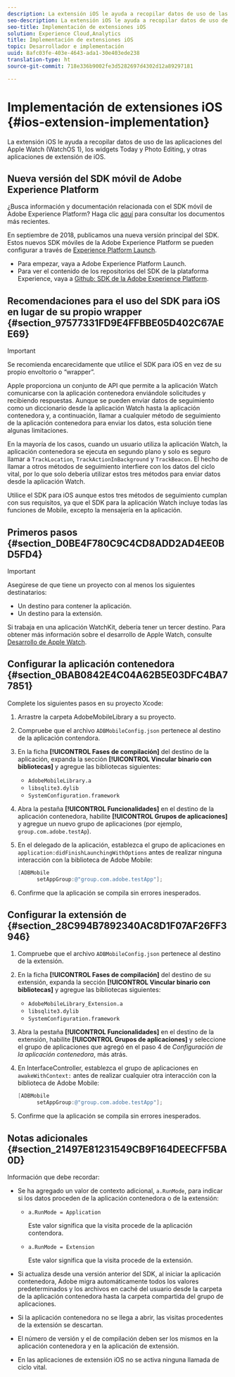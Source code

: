 ```yaml
---
description: La extensión iOS le ayuda a recopilar datos de uso de las aplicaciones del Apple Watch (WatchOS 1), los widgets Today y Photo Editing, y otras aplicaciones de extensión de iOS.
seo-description: La extensión iOS le ayuda a recopilar datos de uso de las aplicaciones del Apple Watch (WatchOS 1), los widgets Today y Photo Editing, y otras aplicaciones de extensión de iOS.
seo-title: Implementación de extensiones iOS
solution: Experience Cloud,Analytics
title: Implementación de extensiones iOS
topic: Desarrollador e implementación
uuid: 8afc03fe-403e-4643-ada1-30e403ede238
translation-type: ht
source-git-commit: 718e336b9002fe3d5282697d4302d12a89297181

---
```



# Implementación de extensiones iOS {#ios-extension-implementation}

La extensión iOS le ayuda a recopilar datos de uso de las aplicaciones del Apple Watch (WatchOS 1), los widgets Today y Photo Editing, y otras aplicaciones de extensión de iOS.

## Nueva versión del SDK móvil de Adobe Experience Platform

¿Busca información y documentación relacionada con el SDK móvil de Adobe Experience Platform? Haga clic [aquí](https://aep-sdks.gitbook.io/docs/) para consultar los documentos más recientes.

En septiembre de 2018, publicamos una nueva versión principal del SDK. Estos nuevos SDK móviles de la Adobe Experience Platform se pueden configurar a través de [Experience Platform Launch](https://www.adobe.com/es/experience-platform/launch.html).

* Para empezar, vaya a Adobe Experience Platform Launch.
* Para ver el contenido de los repositorios del SDK de la plataforma Experience, vaya a [Github: SDK de la Adobe Experience Platform](https://github.com/Adobe-Marketing-Cloud/acp-sdks).

## Recomendaciones para el uso del SDK para iOS en lugar de su propio wrapper {#section_97577331FD9E4FFBBE05D402C67AEE69}

>[!IMPORTANT]
>
>Se recomienda encarecidamente que utilice el SDK para iOS en vez de su propio envoltorio o “wrapper”.

Apple proporciona un conjunto de API que permite a la aplicación Watch comunicarse con la aplicación contenedora enviándole solicitudes y recibiendo respuestas. Aunque se pueden enviar datos de seguimiento como un diccionario desde la aplicación Watch hasta la aplicación contenedora y, a continuación, llamar a cualquier método de seguimiento de la aplicación contenedora para enviar los datos, esta solución tiene algunas limitaciones.

En la mayoría de los casos, cuando un usuario utiliza la aplicación Watch, la aplicación contenedora se ejecuta en segundo plano y solo es seguro llamar a `TrackLocation`, `TrackActionInBackground` y `TrackBeacon`. El hecho de llamar a otros métodos de seguimiento interfiere con los datos del ciclo vital, por lo que solo debería utilizar estos tres métodos para enviar datos desde la aplicación Watch.

Utilice el SDK para iOS aunque estos tres métodos de seguimiento cumplan con sus requisitos, ya que el SDK para la aplicación Watch incluye todas las funciones de Mobile, excepto la mensajería en la aplicación.

## Primeros pasos {#section_D0BE4F780C9C4CD8ADD2AD4EE0BD5FD4}

>[!IMPORTANT]
>
>Asegúrese de que tiene un proyecto con al menos los siguientes destinatarios:
>
>* Un destino para contener la aplicación.
>* Un destino para la extensión.
>



Si trabaja en una aplicación WatchKit, debería tener un tercer destino. Para obtener más información sobre el desarrollo de Apple Watch, consulte [Desarrollo de Apple Watch](https://developer.apple.com/library/ios/documentation/General/Conceptual/WatchKitProgrammingGuide/index.html#//apple_ref/doc/uid/TP40014969-CH8-SW1).

## Configurar la aplicación contenedora {#section_0BAB0842E4C04A62B5E03DFC4BA77851}

Complete los siguientes pasos en su proyecto Xcode:

1. Arrastre la carpeta AdobeMobileLibrary a su proyecto.
1. Compruebe que el archivo `ADBMobileConfig.json` pertenece al destino de la aplicación contendora.
1. En la ficha **[!UICONTROL Fases de compilación]** del destino de la aplicación, expanda la sección **[!UICONTROL Vincular binario con bibliotecas]** y agregue las bibliotecas siguientes:

   * `AdobeMobileLibrary.a`
   * `libsqlite3.dylib`
   * `SystemConfiguration.framework`

1. Abra la pestaña **[!UICONTROL Funcionalidades]** en el destino de la aplicación contenedora, habilite **[!UICONTROL Grupos de aplicaciones]** y agregue un nuevo grupo de aplicaciones (por ejemplo, `group.com.adobe.testAp`).

1. En el delegado de la aplicación, establezca el grupo de aplicaciones en `application:didFinishLaunchingWithOptions` antes de realizar ninguna interacción con la biblioteca de Adobe Mobile:

   ```objective-c
   [ADBMobile 
         setAppGroup:@"group.com.adobe.testApp"];
   ```

1. Confirme que la aplicación se compila sin errores inesperados.

## Configurar la extensión de {#section_28C994B7892340AC8D1F07AF26FF3946}

1. Compruebe que el archivo `ADBMobileConfig.json` pertenece al destino de la extensión.
1. En la ficha **[!UICONTROL Fases de compilación]** del destino de su extensión, expanda la sección **[!UICONTROL Vincular binario con bibliotecas]** y agregue las bibliotecas siguientes:

   * `AdobeMobileLibrary_Extension.a`
   * `libsqlite3.dylib`
   * `SystemConfiguration.framework`

1. Abra la pestaña **[!UICONTROL Funcionalidades]** en el destino de la extensión, habilite **[!UICONTROL Grupos de aplicaciones]** y seleccione el grupo de aplicaciones que agregó en el paso 4 de *Configuración de la aplicación contenedora*, más atrás.

1. En InterfaceController, establezca el grupo de aplicaciones en `awakeWithContext:` antes de realizar cualquier otra interacción con la biblioteca de Adobe Mobile:

   ```objective-c
   [ADBMobile 
         setAppGroup:@"group.com.adobe.testApp"];
   ```

1. Confirme que la aplicación se compila sin errores inesperados.

## Notas adicionales {#section_21497E81231549CB9F164DEECFF5BA0D}

Información que debe recordar:

* Se ha agregado un valor de contexto adicional, `a.RunMode`, para indicar si los datos proceden de la aplicación contenedora o de la extensión:

   * `a.RunMode = Application`

      Este valor significa que la visita procede de la aplicación contendora.
   * `a.RunMode = Extension`

      Este valor significa que la visita procede de la extensión.

* Si actualiza desde una versión anterior del SDK, al iniciar la aplicación contenedora, Adobe migra automáticamente todos los valores predeterminados y los archivos en caché del usuario desde la carpeta de la aplicación contenedora hasta la carpeta compartida del grupo de aplicaciones.
* Si la aplicación contenedora no se llega a abrir, las visitas procedentes de la extensión se descartan.
* El número de versión y el de compilación deben ser los mismos en la aplicación contenedora y en la aplicación de extensión.
* En las aplicaciones de extensión iOS no se activa ninguna llamada de ciclo vital.

